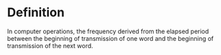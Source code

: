 # Definition

In computer operations, the frequency derived from the elapsed period
between the beginning of transmission of one word and the beginning of
transmission of the next word.
